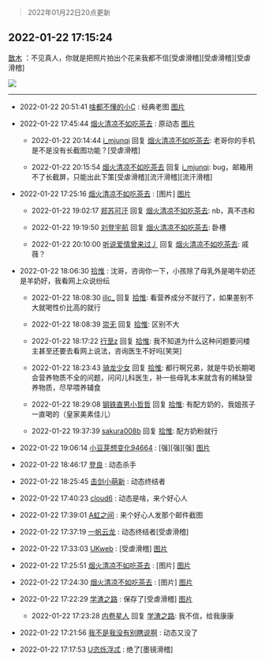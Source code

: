 > 2022年01月22日20点更新
<link rel="stylesheet" href="https://cdn.jsdelivr.net/gh/taotie6/sampleJSON@main/css/photo_show.css">
<meta name="referrer" content="no-referrer" />


 ## 2022-01-22 17:15:24 

 [㪚木](https://www.coolapk.com/feed/33012940?shareKey=NDBlMGVmNmQ2YWUyNjFlYmQ1OGU~) ：不见真人，你就是把照片拍出个花来我都不信[受虐滑稽][受虐滑稽][受虐滑稽] 

<div class="album">
<img class="img-item" src="http://image.coolapk.com/feed/2022/0122/17/1081091_5c33cace_2917_5289_483@378x672.gif" />
</div>

 ------- 

- 2022-01-22 20:51:41 [啥都不懂的小C](uid=2418955) : 经典老图 [图片](http://image.coolapk.com/feed/2021/0906/21/2418955_0ef4d37a_4751_4924@186x331.gif)

- 2022-01-22 17:45:44 [烟火清凉不如吃茶去](uid=4279524) : 原动态 [图片](http://image.coolapk.com/feed/2022/0122/17/4279524_d4c61843_4742_4029_803@713x1577.gif)

    - 2022-01-22 20:14:44 [i_mjunqi](uid=399564) 回复 [烟火清凉不如吃茶去](uid=4279524): 老哥你的手机是不是没有长截图功能？[受虐滑稽] 

    - 2022-01-22 20:15:54 [烟火清凉不如吃茶去](uid=4279524) 回复 [i_mjunqi](uid=399564): bug，邮箱用不了长截屏，只能出此下策[受虐滑稽][流汗滑稽][流汗滑稽] 

- 2022-01-22 17:25:16 [烟火清凉不如吃茶去](uid=4279524) : [图片] [图片](http://image.coolapk.com/feed/2022/0122/17/4279524_8b0f2540_3515_228_497@288x242.gif)

    - 2022-01-22 19:02:17 [郑苏可汗](uid=678781) 回复 [烟火清凉不如吃茶去](uid=4279524): nb，真不违和 

    - 2022-01-22 19:19:50 [刘登宇航](uid=571170) 回复 [烟火清凉不如吃茶去](uid=4279524): 卧槽 

    - 2022-01-22 20:10:00 [听说爱情曾来过丿](uid=3065143) 回复 [烟火清凉不如吃茶去](uid=4279524): 戚薇？ 

- 2022-01-22 18:06:30 [拾惟](uid=1326360) : 沈哥，咨询你一下，小孩除了母乳外是喝牛奶还是羊奶好，我看网上众说纷纭 

    - 2022-01-22 18:08:30 [illc_](uid=3010182) 回复 [拾惟](uid=1326360): 看营养成分不就行了，如果差别不大就喝性价比高的就行 

    - 2022-01-22 18:08:39 [崇无](uid=1210616) 回复 [拾惟](uid=1326360): 区别不大 

    - 2022-01-22 18:17:22 [行至z](uid=582810) 回复 [拾惟](uid=1326360): 我不知道为什么这种问题要问楼主甚至还要去看网上说法，咨询医生不好吗[笑哭] 

    - 2022-01-22 18:23:43 [骑龙少女](uid=2934362) 回复 [拾惟](uid=1326360): 都行啊兄弟，就是牛奶长期喝会营养物质不全的问题，问问儿科医生，补一些母乳本来就含有的稀缺营养物质，尽早喂养辅食 

    - 2022-01-22 18:29:08 [钢铁直男小哲哲](uid=4415300) 回复 [拾惟](uid=1326360): 有配方奶的，我姐孩子一直喝的（皇家美素佳儿） 

    - 2022-01-22 19:37:39 [sakura008b](uid=2942786) 回复 [拾惟](uid=1326360): 配方奶粉就行 

- 2022-01-22 19:06:14 [小豆芽想变化94664](uid=5184191) : [强][强][强] [图片](http://image.coolapk.com/feed/2022/0122/19/5184191_2be1f1ed_9573_8634_305@1080x2400.jpeg)

- 2022-01-22 18:46:17 [登良](uid=3292598) : 动态杀手 

- 2022-01-22 18:25:45 [击剑小萌新](uid=3435660) : 动态终结者 

- 2022-01-22 17:40:23 [cloud6](uid=852635) : 动态是啥，来个好心人 

- 2022-01-22 17:39:01 [A虹之间](uid=847312) : 来个好心人发那个邮件截图 

- 2022-01-22 17:37:19 [一帆云龙](uid=659185) : 动态终结者[受虐滑稽] 

- 2022-01-22 17:33:03 [UKweb](uid=3205288) : [受虐滑稽] [图片](http://image.coolapk.com/feed/2021/1205/20/2434154_93aa5dea_8553_9751_63@1242x1242.jpeg)

- 2022-01-22 17:25:51 [烟火清凉不如吃茶去](uid=4279524) : [图片] [图片](http://image.coolapk.com/feed/2022/0122/17/4279524_49406e01_3550_5407_980@180x271.gif)

- 2022-01-22 17:24:30 [烟火清凉不如吃茶去](uid=4279524) : [图片] [图片](http://image.coolapk.com/feed/2022/0122/17/4279524_3ebc2103_3468_857_179@360x356.gif)

- 2022-01-22 17:22:29 [学渣之路](uid=935369) : 保存了[受虐滑稽] [图片](http://image.coolapk.com/feed/2022/0122/17/935369_a7f7df79_3349_1929_114@274x274.jpeg)

    - 2022-01-22 17:23:28 [内卷星人](uid=1485756) 回复 [学渣之路](uid=935369): 我不信，给我康康 

- 2022-01-22 17:21:56 [我不是我没有别瞎说啊](uid=2231912) : 动态又没了 

- 2022-01-22 17:17:53 [U恣烁浮忒](uid=1292172) : 绝了[墨镜滑稽] 

